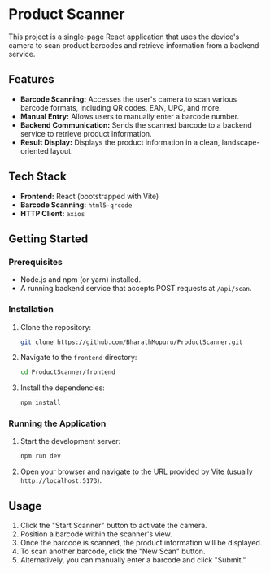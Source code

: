 # Product Scanner

This project is a single-page React application that uses the device's camera to scan product barcodes and retrieve information from a backend service.

## Features

- **Barcode Scanning:** Accesses the user's camera to scan various barcode formats, including QR codes, EAN, UPC, and more.
- **Manual Entry:** Allows users to manually enter a barcode number.
- **Backend Communication:** Sends the scanned barcode to a backend service to retrieve product information.
- **Result Display:** Displays the product information in a clean, landscape-oriented layout.

## Tech Stack

- **Frontend:** React (bootstrapped with Vite)
- **Barcode Scanning:** `html5-qrcode`
- **HTTP Client:** `axios`

## Getting Started

### Prerequisites

- Node.js and npm (or yarn) installed.
- A running backend service that accepts POST requests at `/api/scan`.

### Installation

1. Clone the repository:
   ```bash
   git clone https://github.com/BharathMopuru/ProductScanner.git
   ```
2. Navigate to the `frontend` directory:
   ```bash
   cd ProductScanner/frontend
   ```
3. Install the dependencies:
   ```bash
   npm install
   ```

### Running the Application

1. Start the development server:
   ```bash
   npm run dev
   ```
2. Open your browser and navigate to the URL provided by Vite (usually `http://localhost:5173`).

## Usage

1. Click the "Start Scanner" button to activate the camera.
2. Position a barcode within the scanner's view.
3. Once the barcode is scanned, the product information will be displayed.
4. To scan another barcode, click the "New Scan" button.
5. Alternatively, you can manually enter a barcode and click "Submit."